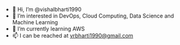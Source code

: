 - 👋 Hi, I’m @vishalbharti1990
- 👀 I’m interested in DevOps, Cloud Computing, Data Science and Machine Learning
- 🌱 I’m currently learning AWS
- 📫 I can be reached at vrbharti1990@gmail.com

<!---
vishalbharti1990/vishalbharti1990 is a ✨ special ✨ repository because its `README.md` (this file) appears on your GitHub profile.
You can click the Preview link to take a look at your changes.
--->

